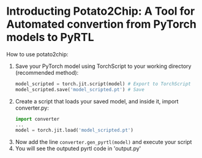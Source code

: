 # Introducting Potato2Chip: A Tool for Automated convertion from PyTorch models to PyRTL 
How to use potato2chip:
  1. Save your PyTorch model using TorchScript to your working directory (recommended method):
     ```python
     model_scripted = torch.jit.script(model) # Export to TorchScript
     model_scripted.save('model_scripted.pt') # Save
     ```
  2. Create a script that loads your saved model, and inside it, import converter.py:
     ```python
     import converter
     ...
     model = torch.jit.load('model_scripted.pt')
     ```
  4. Now add the line ```converter.gen_pyrtl(model)``` and execute your script
  5. You will see the outputed pyrtl code in 'output.py'
